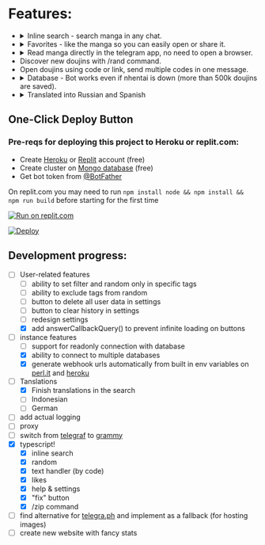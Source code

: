 # Features:

- <details>
    <summary>
      Inline search - search manga in any chat.
    </summary>
    <img src="https://i.postimg.cc/N0pMD78j/image.png" alt="Search">
  </details>
- <details>
    <summary>
      Favorites - like the manga so you can easily open or share it.
    </summary>
    <img src="https://i.postimg.cc/Hk0ZyCCj/Screenshot-from-2020-11-22-21-05-13.png" alt="Favorites">
  </details>
- <details>
    <summary>
      Read manga directly in the telegram app, no need to open a browser.
    </summary>
    <img src="https://i.postimg.cc/G36TNCVw/image.png" alt="Instant preview">
  </details>
- Discover new doujins with /rand command.
- Open doujins using code or link, send multiple codes in one message.
- <details>
    <summary>
      Database - Bot works even if nhentai is down (more than 500k doujins are saved).
    </summary>
    <img src="https://i.imgur.com/eh69bTA.png" alt="Database screnshot">
  </details>
- <details>
    <summary>
      Translated into Russian and Spanish
    </summary>https://i.imgur.com/eh69bTA.png
    <img src="https://i.postimg.cc/7Zs7Y2hd/image.png" alt="Language selection">
  </details>

## One-Click Deploy Button
### Pre-reqs for deploying this project to Heroku or replit.com:

- Create [Heroku](https://signup.heroku.com/) or [Replit](https://replit.com/signup) account (free)
- Create cluster on [Mongo database](https://docs.atlas.mongodb.com/getting-started/) (free)
- Get bot token from [@BotFather](https://t.me/BotFather)

On replit.com you may need to run `npm install node && npm install && npm run build` before starting for the first time

[![Run on replit.com](https://replit.com/badge/github/sleroq/nhentai-telegram-bot)](https://replit.com/github/sleroq/nhentai-telegram-bot)

[![Deploy](https://www.herokucdn.com/deploy/button.svg)](https://heroku.com/deploy?template=https://github.com/itzrexmodz/nhentai-telegram-bot)

## Development progress:

- [ ] User-related features
	- [ ] ability to set filter and random only in specific tags
	- [ ] ability to exclude tags from random
	- [ ] button to delete all user data in settings
	- [ ] button to clear history in settings
	- [ ] redesign settings
	- [x] add answerCallbackQuery() to prevent infinite loading on buttons
- [ ] instance features
    - [ ] support for readonly connection with database
    - [x] ability to connect to multiple databases
    - [x] generate webhook urls automatically from built in env variables on [perl.it](http://perl.it) and [heroku](https://www.heroku.com/)
- [ ] Tanslations
	- [x] Finish translations in the search
	- [ ] Indonesian
	- [ ] German
- [ ] add actual logging
- [ ] proxy
- [ ] switch from [telegraf](https://github.com/telegraf/telegraf) to [grammy](https://grammy.dev/)
- [x] typescript!
    - [x] inline search
    - [x] random
    - [x] text handler (by code)
    - [x] likes
    - [x] help & settings
    - [x] "fix" button
    - [x] /zip command
- [ ] find alternative for [telegra.ph](http://telegra.ph) and implement as a fallback (for hosting images)
- [ ] create new website with fancy stats
